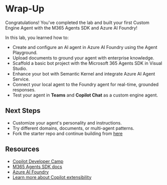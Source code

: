 # Wrap-Up

Congratulations! You've completed the lab and built your first Custom Engine Agent with the M365 Agents SDK and Azure AI Foundry!

In this lab, you learned how to:

- Create and configure an AI agent in Azure AI Foundry using the Agent Playground.
- Upload documents to ground your agent with enterprise knowledge.
- Scaffold a basic bot project with the Microsoft 365 Agents SDK in Visual Studio.
- Enhance your bot with Semantic Kernel and integrate Azure AI Agent Service.
- Connect your local agent to the Foundry agent for real-time, grounded responses.
- Test your agent in **Teams** and **Copilot Chat** as a custom engine agent.

## Next Steps

- Customize your agent's personality and instructions.
- Try different domains, documents, or multi-agent patterns.
- Fork the starter repo and continue building from [here](https://github.com/microsoft/msbuild-lab328-cea-agentssdk)

## Resources

- [Copilot Developer Camp](https://aka.ms/copilotdevcamp)
- [M365 Agents SDK docs](https://aka.ms/open-hack/m365agentssdk)
- [Azure AI Foundry](https://ai.azure.com)
- [Learn more about Copilot extensibility](https://aka.ms/extensibility-docs)
